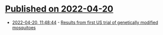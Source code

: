 # [Published on 2022-04-20](index.md)

* [2022-04-20, 11:48:44](https://news.ycombinator.com/item?id=31095529) - [Results from first US trial of genetically modified mosquitoes](https://www.nature.com/articles/d41586-022-01070-x)
